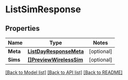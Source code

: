 # ListSimResponse

## Properties
Name | Type | Notes
------------ | ------------- | -------------
**Meta** | [**ListDayResponseMeta**](ListDayResponse_meta.md) | [optional] 
**Sims** | [**[]PreviewWirelessSim**](preview.wireless.sim.md) | [optional] 

[[Back to Model list]](../README.md#documentation-for-models) [[Back to API list]](../README.md#documentation-for-api-endpoints) [[Back to README]](../README.md)


